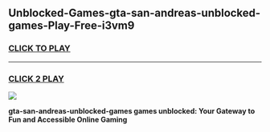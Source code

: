 
## Unblocked-Games-gta-san-andreas-unblocked-games-Play-Free-i3vm9
<h3>
<a href="https://premium76.site?title=gta-san-andreas-unblocked-games&ref=10A">CLICK TO PLAY</a></h3>
<hr>

<h3>
<a href="https://premium76.site?title=gta-san-andreas-unblocked-games&ref=10A">CLICK 2 PLAY</a>
  
</h3>

<a href="https://premium76.site?title=gta-san-andreas-unblocked-games&ref=10A"><img src="https://clearcache.store/games.png"></a>


**gta-san-andreas-unblocked-games games unblocked: Your Gateway to Fun and Accessible Online Gaming**
